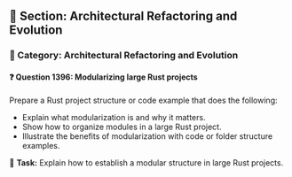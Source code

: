 ## 📘 Section: Architectural Refactoring and Evolution  
### 🔹 Category: Architectural Refactoring and Evolution  
#### ❓ Question 1396: Modularizing large Rust projects

Prepare a Rust project structure or code example that does the following:

- Explain what modularization is and why it matters.
- Show how to organize modules in a large Rust project.
- Illustrate the benefits of modularization with code or folder structure examples.

🔧 **Task:** Explain how to establish a modular structure in large Rust projects.
